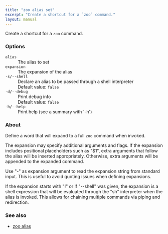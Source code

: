 ```yaml
---
title: "zoo alias set"
excerpt: "Create a shortcut for a `zoo` command."
layout: manual
---
```


Create a shortcut for a `zoo` command.

### Options

<dl class="flags">
   <dt><code>alias</code></dt>
   <dd>The alias to set</dd>

   <dt><code>expansion</code></dt>
   <dd>The expansion of the alias</dd>

   <dt><code>-s/--shell</code></dt>
   <dd>Declare an alias to be passed through a shell interpreter<br/>Default value: <code>false</code></dd>

   <dt><code>-d/--debug</code></dt>
   <dd>Print debug info<br/>Default value: <code>false</code></dd>

   <dt><code>-h/--help</code></dt>
   <dd>Print help (see a summary with '-h')</dd>
</dl>


### About

Define a word that will expand to a full `zoo` command when invoked.

The expansion may specify additional arguments and flags. If the expansion includes
positional placeholders such as "$1", extra arguments that follow the alias will be
inserted appropriately. Otherwise, extra arguments will be appended to the expanded
command.

Use "-" as expansion argument to read the expansion string from standard input. This
is useful to avoid quoting issues when defining expansions.

If the expansion starts with "!" or if "--shell" was given, the expansion is a shell
expression that will be evaluated through the "sh" interpreter when the alias is
invoked. This allows for chaining multiple commands via piping and redirection.

### See also

* [zoo alias](./zoo_alias)